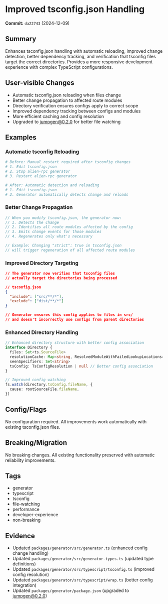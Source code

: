# Improved tsconfig.json Handling

**Commit:** `da22743` (2024-12-09)

## Summary

Enhances tsconfig.json handling with automatic reloading, improved change detection, better dependency tracking, and verification that tsconfig files target the correct directories. Provides a more responsive development experience with complex TypeScript configurations.

## User-visible Changes

- Automatic tsconfig.json reloading when files change
- Better change propagation to affected route modules
- Directory verification ensures configs apply to correct scope
- Improved dependency tracking between configs and modules
- More efficient caching and config resolution
- Upgraded to jumpgen@0.2.0 for better file watching

## Examples

### Automatic tsconfig Reloading

```bash
# Before: Manual restart required after tsconfig changes
# 1. Edit tsconfig.json
# 2. Stop alien-rpc generator
# 3. Restart alien-rpc generator

# After: Automatic detection and reloading
# 1. Edit tsconfig.json
# 2. Generator automatically detects change and reloads
```

### Better Change Propagation

```typescript
// When you modify tsconfig.json, the generator now:
// 1. Detects the change
// 2. Identifies all route modules affected by the config
// 3. Emits change events for those modules
// 4. Regenerates only what's necessary

// Example: Changing "strict": true in tsconfig.json
// will trigger regeneration of all affected route modules
```

### Improved Directory Targeting

```json
// The generator now verifies that tsconfig files
// actually target the directories being processed

// tsconfig.json
{
  "include": ["src/**/*"],
  "exclude": ["dist/**/*"]
}

// Generator ensures this config applies to files in src/
// and doesn't incorrectly use configs from parent directories
```

### Enhanced Directory Handling

```typescript
// Enhanced directory structure with better config association
interface Directory {
  files: Set<ts.SourceFile>
  resolutionCache: Map<string, ResolvedModuleWithFailedLookupLocations>
  seenSpecifiers: Set<string>
  tsConfig: TsConfigResolution | null // Better config association
}

// Improved config watching
fs.watch(directory.tsConfig.fileName, {
  cause: rootSourceFile.fileName,
})
```

## Config/Flags

No configuration required. All improvements work automatically with existing tsconfig.json files.

## Breaking/Migration

No breaking changes. All existing functionality preserved with automatic reliability improvements.

## Tags

- generator
- typescript
- tsconfig
- file-watching
- performance
- developer-experience
- non-breaking

## Evidence

- Updated `packages/generator/src/generator.ts` (enhanced config change handling)
- Updated `packages/generator/src/generator-types.ts` (updated type definitions)
- Updated `packages/generator/src/typescript/tsconfig.ts` (improved config resolution)
- Updated `packages/generator/src/typescript/wrap.ts` (better config integration)
- Updated `packages/generator/package.json` (upgraded to jumpgen@0.2.0)
